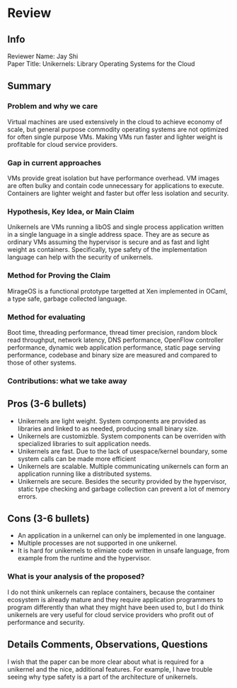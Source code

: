# Review

## Info

Reviewer Name: Jay Shi \
Paper Title: Unikernels: Library Operating Systems for the Cloud

## Summary

### Problem and why we care

Virtual machines are used extensively in the cloud to achieve economy of scale, but general purpose commodity operating systems are not optimized for often single purpose VMs. Making VMs run faster and lighter weight is profitable for cloud service providers.

### Gap in current approaches

VMs provide great isolation but have performance overhead. VM images are often bulky and contain code unnecessary for applications to execute. Containers are lighter weight and faster but offer less isolation and security.

### Hypothesis, Key Idea, or Main Claim

Unikernels are VMs running a libOS and single process application written in a single language in a single address space. They are as secure as ordinary VMs assuming the hypervisor is secure and as fast and light weight as containers. Specifically, type safety of the implementation language can help with the security of unikernels.

### Method for Proving the Claim

MirageOS is a functional prototype targetted at Xen implemented in OCaml, a type safe, garbage collected language.

### Method for evaluating

Boot time, threading performance, thread timer precision, random block read throughput, network latency, DNS performance, OpenFlow controller performance, dynamic web application performance, static page serving performance, codebase and binary size are measured and compared to those of other systems.

### Contributions: what we take away

## Pros (3-6 bullets)
- Unikernels are light weight. System components are provided as libraries and linked to as needed, producing small binary size.
- Unikernels are customizble. System components can be overriden with specialized libraries to suit application needs.
- Unikernels are fast. Due to the lack of usespace/kernel boundary, some system calls can be made more efficient
- Unikernels are scalable. Multiple communicating unikernels can form an application running like a distributed systems.
- Unikernels are secure. Besides the security provided by the hypervisor, static type checking and garbage collection can prevent a lot of memory errors.

## Cons (3-6 bullets)
- An application in a unikernel can only be implemented in one language.
- Multiple processes are not supported in one unikernel.
- It is hard for unikernels to elimiate code written in unsafe language, from example from the runtime and the hypervisor.

### What is your analysis of the proposed?

I do not think unikernels can replace containers, because the container ecosystem is already mature and they require application programmers to program differently than what they might have been used to, but I do think unikernels are very useful for cloud service providers who profit out of performance and security.

## Details Comments, Observations, Questions

I wish that the paper can be more clear about what is required for a unikernel and the nice, additional features. For example, I have trouble seeing why type safety is a part of the architecture of unikernels.


